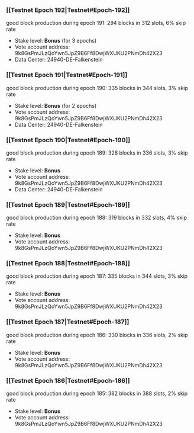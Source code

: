 ### [[Testnet Epoch 192|Testnet#Epoch-192]]
good block production during epoch 191: 294 blocks in 312 slots, 6% skip rate
* Stake level: **Bonus** (for 3 epochs)
* Vote account address: 9k8GsPmJLzQoYwn5JpZ9B6Ff8DwjWXUKU2PNmDh42X23
* Data Center: 24940-DE-Falkenstein
### [[Testnet Epoch 191|Testnet#Epoch-191]]
good block production during epoch 190: 335 blocks in 344 slots, 3% skip rate
* Stake level: **Bonus** (for 2 epochs)
* Vote account address: 9k8GsPmJLzQoYwn5JpZ9B6Ff8DwjWXUKU2PNmDh42X23
* Data Center: 24940-DE-Falkenstein
### [[Testnet Epoch 190|Testnet#Epoch-190]]
good block production during epoch 189: 328 blocks in 336 slots, 3% skip rate
* Stake level: **Bonus**
* Vote account address: 9k8GsPmJLzQoYwn5JpZ9B6Ff8DwjWXUKU2PNmDh42X23
* Data Center: 24940-DE-Falkenstein
### [[Testnet Epoch 189|Testnet#Epoch-189]]
good block production during epoch 188: 319 blocks in 332 slots, 4% skip rate
* Stake level: **Bonus**
* Vote account address: 9k8GsPmJLzQoYwn5JpZ9B6Ff8DwjWXUKU2PNmDh42X23
### [[Testnet Epoch 188|Testnet#Epoch-188]]
good block production during epoch 187: 335 blocks in 344 slots, 3% skip rate
* Stake level: **Bonus**
* Vote account address: 9k8GsPmJLzQoYwn5JpZ9B6Ff8DwjWXUKU2PNmDh42X23
### [[Testnet Epoch 187|Testnet#Epoch-187]]
good block production during epoch 186: 330 blocks in 336 slots, 2% skip rate
* Stake level: **Bonus**
* Vote account address: 9k8GsPmJLzQoYwn5JpZ9B6Ff8DwjWXUKU2PNmDh42X23
### [[Testnet Epoch 186|Testnet#Epoch-186]]
good block production during epoch 185: 382 blocks in 388 slots, 2% skip rate
* Stake level: **Bonus**
* Vote account address: 9k8GsPmJLzQoYwn5JpZ9B6Ff8DwjWXUKU2PNmDh42X23